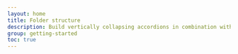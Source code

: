 ```yaml
---
layout: home
title: Folder structure
description: Build vertically collapsing accordions in combination with our Collapse JavaScript plugin.
group: getting-started
toc: true
---
```

